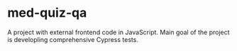 # med-quiz-qa
A project with external frontend code in JavaScript.
Main goal of the project is developling comprehensive Cypress tests.
